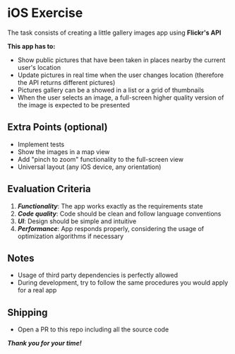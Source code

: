 # iOS Exercise

The task consists of creating a little gallery images app using **Flickr's API**

**This app has to:**

- Show public pictures that have been taken in places nearby the current user's location
- Update pictures in real time when the user changes location (therefore the API returns different pictures)
- Pictures gallery can be a showed in a list or a grid of thumbnails
- When the user selects an image, a full-screen higher quality version of the image is expected to be presented

## Extra Points (optional)

- Implement tests
- Show the images in a map view
- Add "pinch to zoom" functionality to the full-screen view
- Universal layout (any iOS device, any orientation)

## Evaluation Criteria

1. ***Functionality***: The app works exactly as the requirements state
2. ***Code quality***: Code should be clean and follow language conventions
3. ***UI***: Design should be simple and intuitive
4. ***Performance***: App responds properly, considering the usage of optimization algorithms if necessary

## Notes

- Usage of third party dependencies is perfectly allowed
- During development, try to follow the same procedures you would apply for a real app

## Shipping

- Open a PR to this repo including all the source code

***Thank you for your time!***
